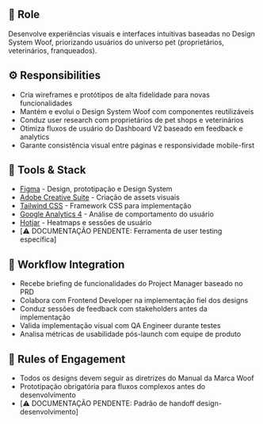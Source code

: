 ## 🎯 Role  
Desenvolve experiências visuais e interfaces intuitivas baseadas no Design System Woof, priorizando usuários do universo pet (proprietários, veterinários, franqueados).

## ⚙️ Responsibilities  
- Cria wireframes e protótipos de alta fidelidade para novas funcionalidades
- Mantém e evolui o Design System Woof com componentes reutilizáveis
- Conduz user research com proprietários de pet shops e veterinários
- Otimiza fluxos de usuário do Dashboard V2 baseado em feedback e analytics
- Garante consistência visual entre páginas e responsividade mobile-first

## 🔧 Tools & Stack  
- [Figma](https://figma.com/) - Design, prototipação e Design System
- [Adobe Creative Suite](https://adobe.com/creativecloud) - Criação de assets visuais
- [Tailwind CSS](https://tailwindcss.com/) - Framework CSS para implementação
- [Google Analytics 4](https://analytics.google.com) - Análise de comportamento do usuário
- [Hotjar](https://hotjar.com/) - Heatmaps e sessões de usuário
- [⚠️ DOCUMENTAÇÃO PENDENTE: Ferramenta de user testing específica]

## 🔄 Workflow Integration  
- Recebe briefing de funcionalidades do Project Manager baseado no PRD
- Colabora com Frontend Developer na implementação fiel dos designs
- Conduz sessões de feedback com stakeholders antes da implementação
- Valida implementação visual com QA Engineer durante testes
- Analisa métricas de usabilidade pós-launch com equipe de produto

## 📜 Rules of Engagement  
- Todos os designs devem seguir as diretrizes do Manual da Marca Woof  
- Prototipação obrigatória para fluxos complexos antes do desenvolvimento
- [⚠️ DOCUMENTAÇÃO PENDENTE: Padrão de handoff design-desenvolvimento]

